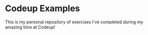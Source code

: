 # Codeup Examples

 This is my personal repository of exercises I've completed during my amazing time at Codeup!
